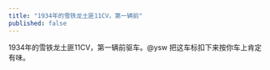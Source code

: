 ```yaml
---
title: "1934年的雪铁龙土匪11CV，第一辆前"
published: false
---
```

1934年的雪铁龙土匪11CV，第一辆前驱车。@ysw 把这车标扣下来按你车上肯定有味。

